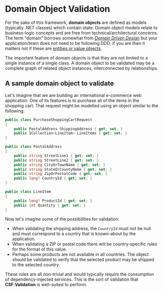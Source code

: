 # Domain Object Validation

For the sake of this framework, **domain objects** are defined as models (typically .NET classes) which contain state.
Domain object models relate to business-logic concepts and are free from technical/architectural concerns.
The term "domain" borrows somewhat from _[Domain Driven Design]_ but your application/team does not need to be following DDD; if you are then it matters not if these are [entities or value objects].

The important feature of domain objects is that they are not limited to a single instance of a single class.
A domain object to be validated may be a complete graph of related object instances, interconnected by relationships.

[Domain Driven Design]:https://en.wikipedia.org/wiki/Domain-driven_design
[entities or value objects]:https://en.wikipedia.org/wiki/Domain-driven_design#Kinds_of_models

## A sample domain object to validate

Let's imagine that we are building an international e-commerce web application.
One of its features is to purchase all of the items in the shopping cart.
That request might be modelled using an object similar to the following.

```csharp
public class PurchaseShoppingCartRequest
{
    public PostalAddress ShippingAddress { get; set; }
    public ICollection<LineItem> LineItems { get; set; }
}

public class PostalAddress
{
    public string StreetLine1 { get; set; }
    public string StreetLine2 { get; set; }
    public string CityOrTownName { get; set; }
    public string StateOrCountyName { get; set; }
    public string ZipOrPostalCode { get; set; }
    public long? CountryId { get; set; }
}

public class LineItem
{
    public long? ProductId { get; set; }
    public int Quantity { get; set; }
}
```

Now let's imagine some of the possibilities for validation:

* When validating the shipping address, the `CountryId` must not be null and must correspond to a country that is known-about by the application.
* When validating a ZIP or postal code there will be country-specific rules for the format of this value.
* Perhaps some products are not available in all countries.  The object should be validated to verify that the selected product may be shipped to the selected country.

These rules are all non-trivial and would typically require the consumption of dependency-injected services.
This is the sort of validation that **CSF.Validation** is well-suited to perform.
